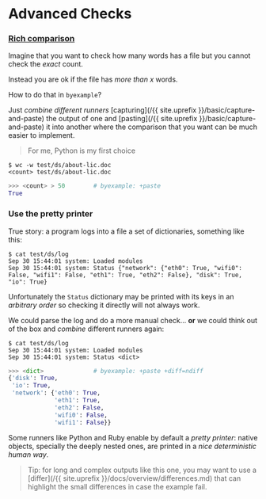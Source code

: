 # Advanced Checks

### <a href="#rich-comp">Rich comparison<a/>

Imagine that you want to check how many words has a file
but you cannot check the *exact* count.

Instead you are ok if the file has *more than x* words.

How to do that in ``byexample``?

Just *combine different runners*
[capturing](/{{ site.uprefix }}/basic/capture-and-paste)
the output of one
and [pasting](/{{ site.uprefix }}/basic/capture-and-paste)
it into another where the comparison that you
want can be much easier to implement.

> For me, Python is my first choice

```shell
$ wc -w test/ds/about-lic.doc
<count> test/ds/about-lic.doc
```

```python
>>> <count> > 50        # byexample: +paste
True
```

### Use the pretty printer

True story: a program logs into a file a set of dictionaries,
something like this:

```shell
$ cat test/ds/log
Sep 30 15:44:01 system: Loaded modules
Sep 30 15:44:01 system: Status {"network": {"eth0": True, "wifi0": False, "wifi1": False, "eth1": True, "eth2": False}, "disk": True, "io": True}
```

Unfortunately the ``Status`` dictionary may be printed with its keys
in an *arbitrary order* so checking it directly will not always work.

We could parse the log and do a more manual check... **or** we could
think out of the box and *combine* different runners again:

```shell
$ cat test/ds/log
Sep 30 15:44:01 system: Loaded modules
Sep 30 15:44:01 system: Status <dict>
```

```python
>>> <dict>              # byexample: +paste +diff=ndiff
{'disk': True,
 'io': True,
 'network': {'eth0': True,
             'eth1': True,
             'eth2': False,
             'wifi0': False,
             'wifi1': False}}
```

Some runners like Python and Ruby enable by default a *pretty printer*:
native objects, specially the deeply nested ones, are printed in a *nice
deterministic human way*.

> Tip: for long and complex outputs like this one, you may want to use
> a [differ](/{{ site.uprefix }}/docs/overview/differences.md)
> that can highlight the small differences in case the example fail.

